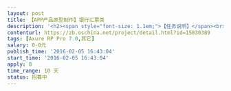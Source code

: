 ```yaml
---                
layout: post       
title: 【APP产品原型制作】银行汇票类           
description: '<h2><span style="font-size: 1.1em;">【任务说明】</span><br></h2><p>&nbsp; &nbsp; &nbsp;根据我方提供的需求规格说明书</p><p>&nbsp; &nbsp; &nbsp;制作银行承兑汇票交易类APP产品原型</p><h2><span style="color: rgb(0, 0, 0); font-size: 1.1em;">【业务需求】</span></h2><p><span style="color: rgb(0, 0, 0); font-size: 1.1em;">&nbsp; &nbsp; &nbsp; 1、票据交易（定价交易，竞标交易）</span></p><p><span style="color: rgb(0, 0, 0); font-size: 1.1em;">&nbsp; &nbsp; &nbsp; 2、票据理财<span style="font-size: 15.4px;">（贴现，理财）</span></span></p><p><span style="color: rgb(0, 0, 0); font-size: 1.1em;"><span style="font-size: 15.4px;">&nbsp; &nbsp; &nbsp; 具体细节，在您报名后，会有专人与您沟通，需求文档也会发给您，如没与您沟通，表示不太合适</span></span></p><h2><span style="color: rgb(0, 0, 0); font-size: 1.1em;">【人员要求】</span><br></h2><p>&nbsp; &nbsp; &nbsp; &nbsp;1、2年以上Axure使用经验</p><p>&nbsp; &nbsp; &nbsp; &nbsp;2、有丰富的移动端原型设计经验</p><p>&nbsp; &nbsp; &nbsp; &nbsp;3、对理财类，交易类产品有较深入理解</p><p>&nbsp; &nbsp; &nbsp; &nbsp;4、能周期性驻场，地点为广州</p><h2>【交付要求】</h2><p>&nbsp; &nbsp; &nbsp; &nbsp;1、完整<span style="color: rgb(51, 51, 51); font-size: 14px;">Axure .rp文件</span></p><p><span style="color: rgb(51, 51, 51); font-size: 14px;">&nbsp; &nbsp; &nbsp; &nbsp;2、能准确的表达我方的业务</span></p><h2>【支付方式】</h2><p>&nbsp; &nbsp; &nbsp; &nbsp; 有意者请竞价，具体细节待商议，完成后一次性支付</p><p><br></p><p><br></p><h2><br></h2>'     
contenturl: https://zb.oschina.net/project/detail.html?id=15030389      
tags: [Axure RP Pro 7.0,其它]            
salary: 0-0元          
publish_time: '2016-02-05 16:43:04'         
start_time: '2016-02-05 16:43:04'           
apply: 0                   
time_range: 10 天              
status: 招募中                  
---                 
```

